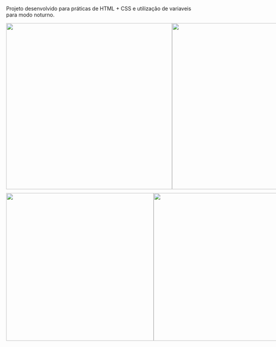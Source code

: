Projeto desenvolvido para práticas de HTML + CSS e utilização de variaveis para modo noturno.

<div style="display: flex; justify-content: space-between;">
  <img src="https://github.com/laissilva04/BikCraft/assets/146146262/f1f18995-ebb1-4ff4-a20f-ec2a15ee3922" width="450px" />
  <img src="https://github.com/laissilva04/BikCraft/assets/146146262/5dbce875-05b4-4a25-9a04-ad79b29238ee" width="450px" />
</div>

<div style="display: flex; justify-content: space-between; margin-top: 10px;">
  <img src="https://github.com/user-attachments/assets/48613a21-c7db-4632-847b-6f627fc94648" width="400px" />
  <img src="https://github.com/user-attachments/assets/fe8425cb-777d-430f-881d-b88e88ca0f84" width="400px" />
</div>


